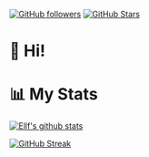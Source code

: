 [![GitHub followers](https://img.shields.io/github/followers/ellf?logo=GitHub&style=for-the-badge)](https://github.com/ellf)
[![GitHub Stars](https://img.shields.io/github/stars/ellf?logo=github&style=for-the-badge)](https://github.com/ellf)

# 👋 Hi!



# 📊 My Stats

[![Ellf's github stats](https://github-readme-stats.vercel.app/api?username=ellf&show_icons=true&count_private=true&theme=radical&hide=stars)](https://github.com/ellf)

[![GitHub Streak](https://github-readme-streak-stats.herokuapp.com/?user=ellf&theme=dark&count_private=true&theme=radical)](https://github.com/ellf)
